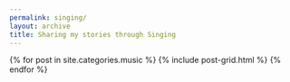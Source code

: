 ```yaml
---
permalink: singing/
layout: archive
title: Sharing my stories through Singing
---
```

<div class="tiles">
{% for post in site.categories.music %}
	{% include post-grid.html %}
{% endfor %}
</div>
